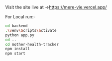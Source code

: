Visit the site live at ->https://mere-vie.vercel.app/


For Local run:-
```bash
cd backend
.\venv\Scripts\activate
python app.py
cd ..
cd mother-health-tracker
npm install
npm start
```
